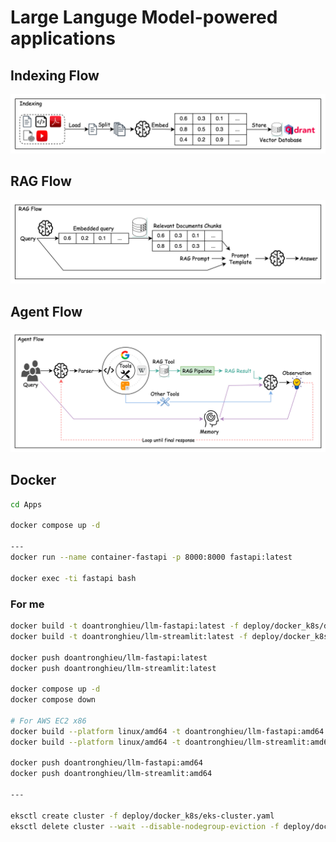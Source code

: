 # Large Languge Model-powered applications

## Indexing Flow

![Indexing Flow](./diagrams/Indexing%20Flow.jpeg)

## RAG Flow

![RAG Flow](./diagrams/RAG%20Flow.jpeg)

## Agent Flow

![Agent Flow](./diagrams/Agent%20Flow.jpeg)

## Docker

```bash
cd Apps

docker compose up -d

---
docker run --name container-fastapi -p 8000:8000 fastapi:latest

docker exec -ti fastapi bash

```

### For me

```bash
docker build -t doantronghieu/llm-fastapi:latest -f deploy/docker_k8s/docker-files/Dockerfile.fastapi .
docker build -t doantronghieu/llm-streamlit:latest -f deploy/docker_k8s/docker-files/Dockerfile.streamlit .

docker push doantronghieu/llm-fastapi:latest
docker push doantronghieu/llm-streamlit:latest

docker compose up -d
docker compose down

# For AWS EC2 x86
docker build --platform linux/amd64 -t doantronghieu/llm-fastapi:amd64 -f deploy/docker_k8s/docker-files/Dockerfile.fastapi .
docker build --platform linux/amd64 -t doantronghieu/llm-streamlit:amd64 -f deploy/docker_k8s/docker-files/Dockerfile.streamlit .

docker push doantronghieu/llm-fastapi:amd64
docker push doantronghieu/llm-streamlit:amd64

---

eksctl create cluster -f deploy/docker_k8s/eks-cluster.yaml
eksctl delete cluster --wait --disable-nodegroup-eviction -f deploy/docker_k8s/eks-cluster.yaml 
```
